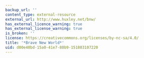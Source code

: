 ```yaml
---
backup_url: ''
content_type: external-resource
external_url: http://www.huxley.net/bnw/
has_external_licence_warning: true
has_external_license_warning: true
is_broken: ''
license: https://creativecommons.org/licenses/by-nc-sa/4.0/
title: '*Brave New World*'
uid: d00e40bd-15a0-41e7-80b9-151803107220
---
```

